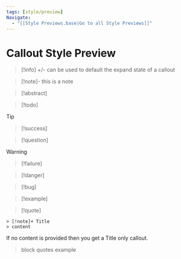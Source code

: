 ```yaml
---
tags: [style/preview]
Navigate:
  - "[[Style Previews.base|Go to all Style Previews]]"
---
```

# Callout Style Preview

> [!info] +/- can be used to default the expand state of a callout

> [!note]-
> this is a note

> [!abstract]

> [!todo]

> [!tip]

> [!success]

> [!question]

> [!warning]

> [!failure]

> [!danger]

> [!bug]

> [!example]

> [!quote]

```
> [!note]+ Title
> content
```

If no content is provided then you get a Title only callout.

> block quotes 
> example
